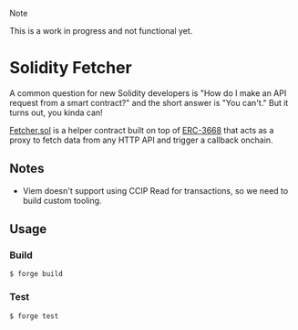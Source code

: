 > [!NOTE]
> This is a work in progress and not functional yet.

# Solidity Fetcher

A common question for new Solidity developers is "How do I make an API request from a smart contract?" and the short answer is "You can't." But it turns out, you kinda can!

[Fetcher.sol](./src/Fetcher.sol) is a helper contract built on top of [ERC-3668](https://eips.ethereum.org/EIPS/eip-3668) that acts as a proxy to fetch data from any HTTP API and trigger a callback onchain.

## Notes

- Viem doesn't support using CCIP Read for transactions, so we need to build custom tooling.

## Usage

### Build

```shell
$ forge build
```

### Test

```shell
$ forge test
```
